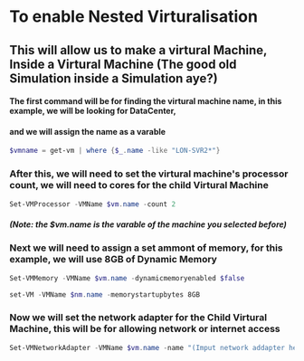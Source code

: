 # To enable Nested Virturalisation

## This will allow us to make a virtural Machine, Inside a Virtural Machine (The good old Simulation inside a Simulation aye?)

#### The first command will be for finding the virtural machine name, in this example, we will be looking for DataCenter,
#### and we will assign the name as a varable

```Powershell
$vmname = get-vm | where {$_.name -like "LON-SVR2*"}
```

### After this, we will need to set the virtural machine's processor count, we will need to cores for the child Virtural Machine

```Powershell
Set-VMProcessor -VMName $vm.name -count 2
```

##### (Note: the $vm.name is the varable of the machine you selected before)

### Next we will need to assign a set ammont of memory, for this example, we will use 8GB of Dynamic Memory

```Powershell
Set-VMMemory -VMName $vm.name -dynamicmemoryenabled $false
```
```Powershell
set-VM -VMName $nm.name -memorystartupbytes 8GB
```

### Now we will set the network adapter for the Child Virtural Machine, this will be for allowing network or internet access
```Powershell
Set-VMNetworkAdapter -VMName $vm.name -name "(Imput network addapter here) -Macaddressspoffing on
```

